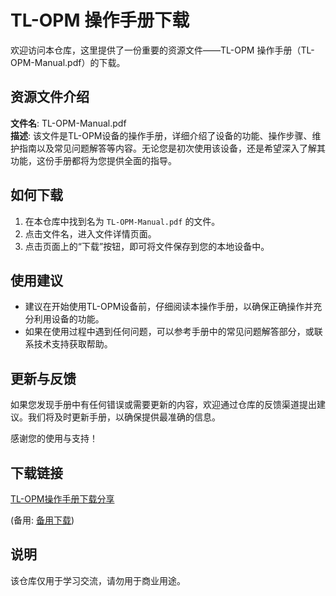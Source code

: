 # TL-OPM 操作手册下载

欢迎访问本仓库，这里提供了一份重要的资源文件——TL-OPM 操作手册（TL-OPM-Manual.pdf）的下载。

## 资源文件介绍

**文件名**: TL-OPM-Manual.pdf  
**描述**: 该文件是TL-OPM设备的操作手册，详细介绍了设备的功能、操作步骤、维护指南以及常见问题解答等内容。无论您是初次使用该设备，还是希望深入了解其功能，这份手册都将为您提供全面的指导。

## 如何下载

1. 在本仓库中找到名为 `TL-OPM-Manual.pdf` 的文件。
2. 点击文件名，进入文件详情页面。
3. 点击页面上的“下载”按钮，即可将文件保存到您的本地设备中。

## 使用建议

- 建议在开始使用TL-OPM设备前，仔细阅读本操作手册，以确保正确操作并充分利用设备的功能。
- 如果在使用过程中遇到任何问题，可以参考手册中的常见问题解答部分，或联系技术支持获取帮助。

## 更新与反馈

如果您发现手册中有任何错误或需要更新的内容，欢迎通过仓库的反馈渠道提出建议。我们将及时更新手册，以确保提供最准确的信息。

感谢您的使用与支持！

## 下载链接
[TL-OPM操作手册下载分享](https://pan.quark.cn/s/2ba84124b3fe) 

(备用: [备用下载](https://pan.baidu.com/s/19I6rcPWQsPxq9_qT8hUn_Q?pwd=1234))

## 说明

该仓库仅用于学习交流，请勿用于商业用途。
